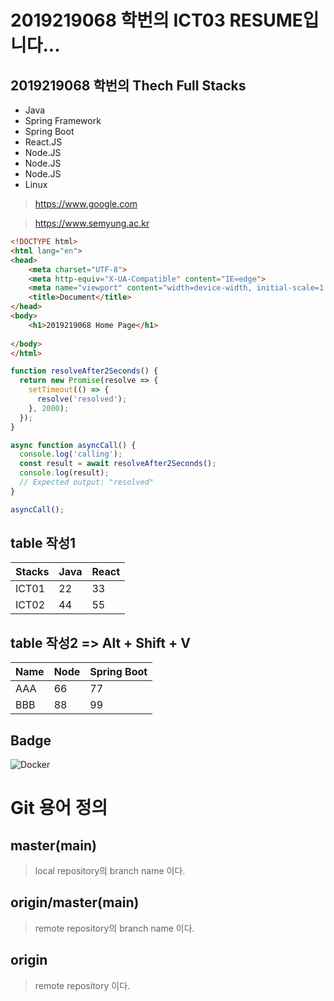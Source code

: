 # 2019219068 학번의 ICT03 RESUME입니다...

## 2019219068 학번의 Thech Full Stacks
- Java
- Spring Framework
- Spring Boot
- React.JS
- Node.JS
- Node.JS    
- Node.JS
- Linux

> https://www.google.com

> https://www.semyung.ac.kr

```html
<!DOCTYPE html>
<html lang="en">
<head>
    <meta charset="UTF-8">
    <meta http-equiv="X-UA-Compatible" content="IE=edge">
    <meta name="viewport" content="width=device-width, initial-scale=1.0">
    <title>Document</title>
</head>
<body>
    <h1>2019219068 Home Page</h1>
    
</body>
</html>

```

```javascript
function resolveAfter2Seconds() {
  return new Promise(resolve => {
    setTimeout(() => {
      resolve('resolved');
    }, 2000);
  });
}

async function asyncCall() {
  console.log('calling');
  const result = await resolveAfter2Seconds();
  console.log(result);
  // Expected output: "resolved"
}

asyncCall();

```

## table 작성1
| Stacks | Java | React |
| ------ | ---- | ----- |
| ICT01  | 22   | 33    |
| ICT02  | 44   | 55    |


## table 작성2 => Alt + Shift + V
| Name | Node | Spring Boot |
|------|------|-------------|
| AAA  | 66   | 77          |
| BBB  | 88   | 99          |


 ## Badge
 <img alt="Docker" src="https://img.shields.io/badge/Docker-007ACC?style=for-the-badge&logo=Docker&logoColor=white" />

# Git 용어 정의


## master(main)
> local repository의 branch name 이다.


## origin/master(main)
> remote repository의 branch name 이다.


## origin
> remote repository 이다.